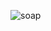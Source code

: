 ![soap](https://user-images.githubusercontent.com/101450800/202864858-5726eb63-887f-42f8-9919-7b3188659530.png)
